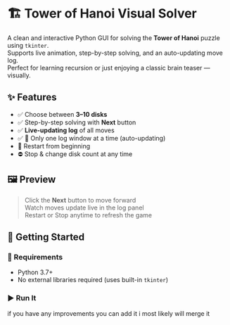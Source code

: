 # 🏗️ Tower of Hanoi Visual Solver

A clean and interactive Python GUI for solving the **Tower of Hanoi** puzzle using `tkinter`.  
Supports live animation, step-by-step solving, and an auto-updating move log.  
Perfect for learning recursion or just enjoying a classic brain teaser — visually.

## ✨ Features

- ✅ Choose between **3–10 disks**
- ✅ Step-by-step solving with **Next** button
- ✅ **Live-updating log** of all moves
- ✅ 📜 Only one log window at a time (auto-updating)
- 🔁 Restart from beginning
- ⛔ Stop & change disk count at any time

## 🖼️ Preview

> Click the **Next** button to move forward  
> Watch moves update live in the log panel  
> Restart or Stop anytime to refresh the game

## 🚀 Getting Started

### 🔧 Requirements
- Python 3.7+
- No external libraries required (uses built-in `tkinter`)

### ▶️ Run It

if you have any improvements you can add it i most likely will merge it
